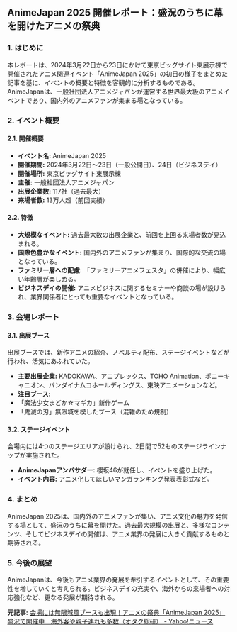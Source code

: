 ## AnimeJapan 2025 開催レポート：盛況のうちに幕を開けたアニメの祭典

### 1. はじめに

本レポートは、2024年3月22日から23日にかけて東京ビッグサイト東展示棟で開催されたアニメ関連イベント「AnimeJapan 2025」の初日の様子をまとめた記事を基に、イベントの概要と特徴を客観的に分析するものである。AnimeJapanは、一般社団法人アニメジャパンが運営する世界最大級のアニメイベントであり、国内外のアニメファンが集まる場となっている。

### 2. イベント概要

#### 2.1. 開催概要

* **イベント名:** AnimeJapan 2025
* **開催期間:** 2024年3月22日～23日（一般公開日）、24日（ビジネスデイ）
* **開催場所:** 東京ビッグサイト東展示棟
* **主催:** 一般社団法人アニメジャパン
* **出展企業数:** 117社（過去最大）
* **来場者数:** 13万人超（前回実績）

#### 2.2. 特徴

* **大規模なイベント:** 過去最大数の出展企業と、前回を上回る来場者数が見込まれる。
* **国際色豊かなイベント:** 国内外のアニメファンが集まり、国際的な交流の場となっている。
* **ファミリー層への配慮:** 「ファミリーアニメフェスタ」の併催により、幅広い年齢層が楽しめる。
* **ビジネスデイの開催:** アニメビジネスに関するセミナーや商談の場が設けられ、業界関係者にとっても重要なイベントとなっている。

### 3. 会場レポート

#### 3.1. 出展ブース

出展ブースでは、新作アニメの紹介、ノベルティ配布、ステージイベントなどが行われ、活気にあふれていた。

* **主要出展企業:** KADOKAWA、アニプレックス、TOHO Animation、ポニーキャニオン、バンダイナムコホールディングス、東映アニメーションなど。
* **注目ブース:**
 * 「魔法少女まどか☆マギカ」新作ゲーム
 * 「鬼滅の刃」無限城を模したブース（混雑のため規制）

#### 3.2. ステージイベント

会場内には4つのステージエリアが設けられ、2日間で52ものステージラインナップが実施された。

* **AnimeJapanアンバサダー:** 櫻坂46が就任し、イベントを盛り上げた。
* **イベント内容:** アニメ化してほしいマンガランキング発表表彰式など。

### 4. まとめ

AnimeJapan 2025は、国内外のアニメファンが集い、アニメ文化の魅力を発信する場として、盛況のうちに幕を開けた。過去最大規模の出展と、多様なコンテンツ、そしてビジネスデイの開催は、アニメ業界の発展に大きく貢献するものと期待される。

### 5. 今後の展望

AnimeJapanは、今後もアニメ業界の発展を牽引するイベントとして、その重要性を増していくと考えられる。ビジネスデイの充実や、海外からの来場者への対応強化など、更なる発展が期待される。


**元記事:** [会場には無限城風ブースも出現！アニメの祭典「AnimeJapan 2025」盛況で開催中　海外客や親子連れも多数（オタク総研） - Yahoo!ニュース](https://news.yahoo.co.jp/articles/a553cd4847be43d655519d58e0cf014e8030646b)